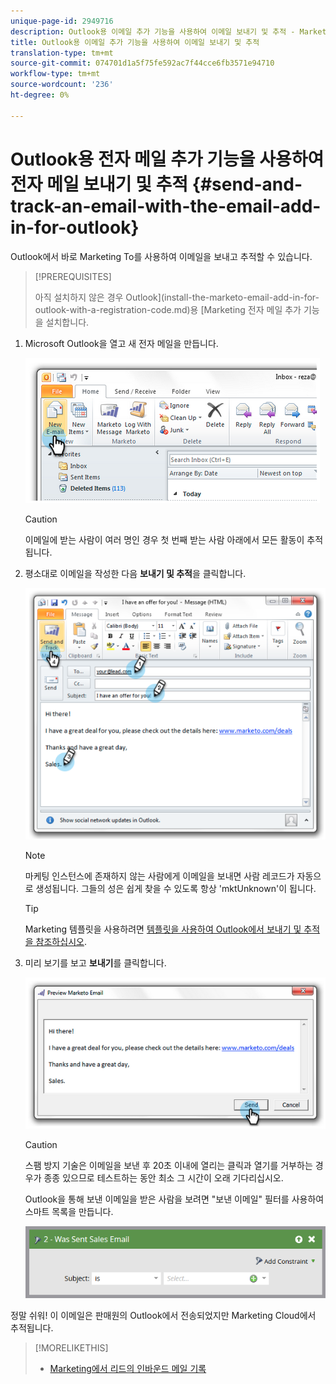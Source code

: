 ```yaml
---
unique-page-id: 2949716
description: Outlook용 이메일 추가 기능을 사용하여 이메일 보내기 및 추적 - Marketing To Docs - 제품 설명서
title: Outlook용 이메일 추가 기능을 사용하여 이메일 보내기 및 추적
translation-type: tm+mt
source-git-commit: 074701d1a5f75fe592ac7f44cce6fb3571e94710
workflow-type: tm+mt
source-wordcount: '236'
ht-degree: 0%

---
```



# Outlook용 전자 메일 추가 기능을 사용하여 전자 메일 보내기 및 추적 {#send-and-track-an-email-with-the-email-add-in-for-outlook}

Outlook에서 바로 Marketing To를 사용하여 이메일을 보내고 추적할 수 있습니다.

>[!PREREQUISITES]
>
>아직 설치하지 않은 경우 Outlook](install-the-marketo-email-add-in-for-outlook-with-a-registration-code.md)용 [Marketing 전자 메일 추가 기능을 설치합니다.

1. Microsoft Outlook을 열고 새 전자 메일을 만듭니다.

   ![](assets/image2014-9-23-16-3a6-3a46.png)

   >[!CAUTION]
   >
   >이메일에 받는 사람이 여러 명인 경우 첫 번째 받는 사람 아래에서 모든 활동이 추적됩니다.

1. 평소대로 이메일을 작성한 다음 **보내기 및 추적**&#x200B;을 클릭합니다.

   ![](assets/image2014-9-23-16-3a7-3a1.png)

   >[!NOTE]
   >
   >마케팅 인스턴스에 존재하지 않는 사람에게 이메일을 보내면 사람 레코드가 자동으로 생성됩니다. 그들의 성은 쉽게 찾을 수 있도록 항상 &#39;mktUnknown&#39;이 됩니다.

   >[!TIP]
   >
   >Marketing 템플릿을 사용하려면 [템플릿을 사용하여 Outlook에서 보내기 및 추적을 참조하십시오](send-and-track-from-outlook-using-a-marketo-template.md).

1. 미리 보기를 보고 **보내기**&#x200B;를 클릭합니다.

   ![](assets/image2014-9-23-16-3a7-3a13.png)

   >[!CAUTION]
   >
   >스팸 방지 기술은 이메일을 보낸 후 20초 이내에 열리는 클릭과 열기를 거부하는 경우가 종종 있으므로 테스트하는 동안 최소 그 시간이 오래 기다리십시오.

   Outlook을 통해 보낸 이메일을 받은 사람을 보려면 &quot;보낸 이메일&quot; 필터를 사용하여 스마트 목록을 만듭니다.

   ![](assets/was-sent-sales-email.png)

정말 쉬워! 이 이메일은 판매원의 Outlook에서 전송되었지만 Marketing Cloud에서 추적됩니다.

>[!MORELIKETHIS]
>
>* [Marketing에서 리드의 인바운드 메일 기록](../../../product-docs/marketo-sales-insight/using-msi/log-inbound-mail-from-your-leads-in-marketo.md)

>



